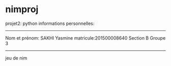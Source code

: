 # nimproj
projet2: python
informations personnelles:
**************************
Nom et prénom: SAKHI Yasmine
matricule:201500008640
Section B 
Groupe   3
***************************
jeu de nim
